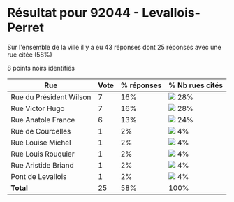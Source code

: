 # Résultat pour 92044 - Levallois-Perret

Sur l'ensemble de la ville il y a eu 43 réponses dont 25 réponses avec une rue citée (58%)

8 points noirs identifiés

| Rue | Vote | % réponses | % Nb rues cités|
|-----|------|------------|----------------|
| Rue du Président Wilson | 7 | 16% | <img src="../../img/bar_28.gif" />&nbsp;28%|
| Rue Victor Hugo | 7 | 16% | <img src="../../img/bar_28.gif" />&nbsp;28%|
| Rue Anatole France | 6 | 13% | <img src="../../img/bar_24.gif" />&nbsp;24%|
| Rue de Courcelles | 1 | 2% | <img src="../../img/bar_4.gif" />&nbsp;4%|
| Rue Louise Michel | 1 | 2% | <img src="../../img/bar_4.gif" />&nbsp;4%|
| Rue Louis Rouquier | 1 | 2% | <img src="../../img/bar_4.gif" />&nbsp;4%|
| Rue Aristide Briand | 1 | 2% | <img src="../../img/bar_4.gif" />&nbsp;4%|
| Pont de Levallois | 1 | 2% | <img src="../../img/bar_4.gif" />&nbsp;4%|
| **Total** | 25 | 58% | 100%|
